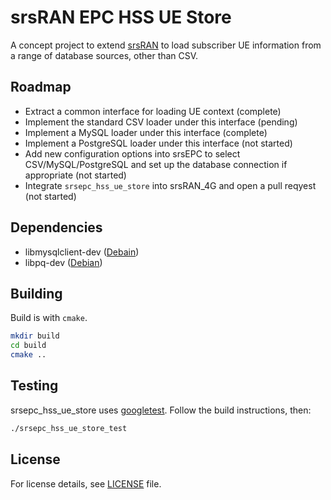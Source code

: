 # srsRAN EPC HSS UE Store

A concept project to extend [srsRAN](https://github.com/srsran/srsRAN_4G) to load subscriber UE information from a range of database sources, other than CSV.

## Roadmap

* Extract a common interface for loading UE context (complete)
* Implement the standard CSV loader under this interface (pending)
* Implement a MySQL loader under this interface (complete) 
* Implement a PostgreSQL loader under this interface (not started)
* Add new configuration options into srsEPC to select CSV/MySQL/PostgreSQL and set up the database connection if appropriate (not started)
* Integrate `srsepc_hss_ue_store` into srsRAN_4G and open a pull reqyest (not started)


## Dependencies

* libmysqlclient-dev ([Debain](https://packages.debian.org/sid/libmysqlclient-dev))
* libpq-dev ([Debian](https://packages.debian.org/sid/libpq-dev))

## Building

Build is with `cmake`.

```bash
mkdir build
cd build
cmake ..

```

## Testing
srsepc_hss_ue_store uses [googletest](https://github.com/google/googletest). Follow the build instructions, then:

```bash
./srsepc_hss_ue_store_test
```

## License

For license details, see [LICENSE](LICENSE) file.